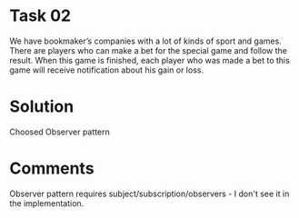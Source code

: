 # Task 02

We have bookmaker’s companies with a lot of kinds of sport and games.
There are players who can make a bet for the special game and follow the result.
When this game is finished, each player who was made a bet to this game will receive notification about his gain or loss.

# Solution
Choosed Observer pattern

# Comments

Observer pattern requires subject/subscription/observers - I don't see it in the implementation. 
